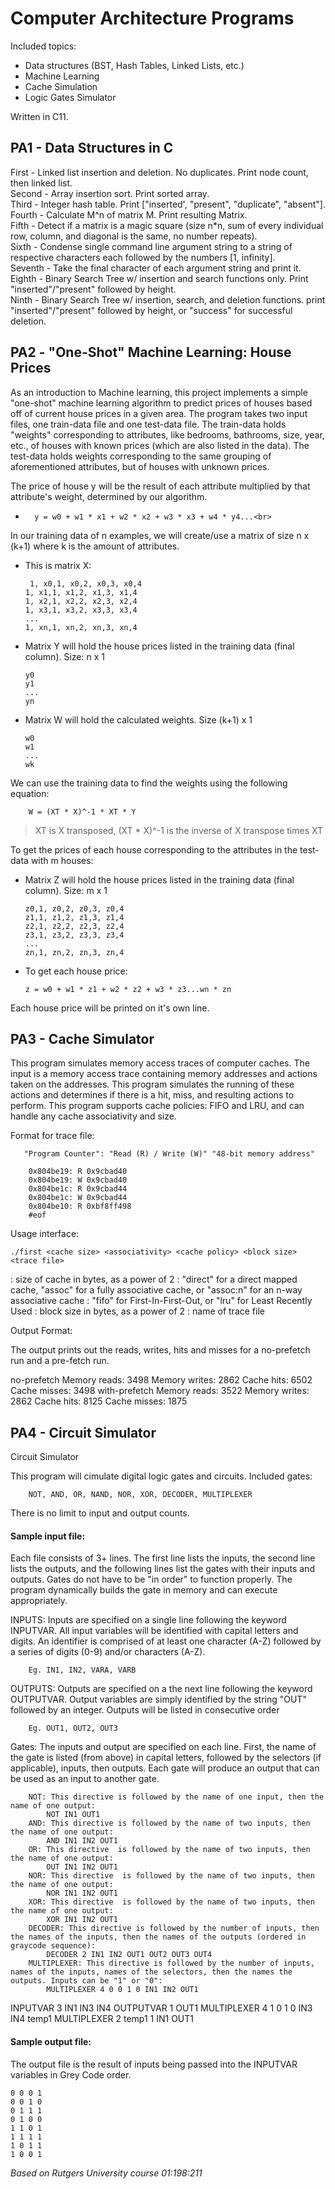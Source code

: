# __**Computer Architecture Programs**__

Included topics:

 * Data structures (BST, Hash Tables, Linked Lists, etc.)
 * Machine Learning
 * Cache Simulation
 * Logic Gates Simulator

Written in C11.


## __PA1 - Data Structures in C__

First - Linked list insertion and deletion. No duplicates. Print node count, then linked list.<br>
Second - Array insertion sort. Print sorted array.<br>
Third - Integer hash table. Print ["inserted', "present", "duplicate", "absent"].<br>
Fourth - Calculate M^n of matrix M. Print resulting Matrix.<br>
Fifth - Detect if a matrix is a magic square (size n*n, sum of every individual row, column, and diagonal is the same, no number repeats).<br>
Sixth - Condense single command line argument string to a string of respective characters each followed by the numbers [1, infinity].<br>
Seventh - Take the final character of each argument string and print it.<br>
Eighth - Binary Search Tree w/ insertion and search functions only. Print "inserted"/"present" followed by height.<br>
Ninth - Binary Search Tree w/ insertion, search, and deletion functions. print "inserted"/"present" followed by height, or "success" for successful deletion.<br>

## __PA2 - "One-Shot" Machine Learning: House Prices__

As an introduction to Machine learning, this project implements a simple "one-shot" machine learning algorithm to predict prices of houses based off of current house prices in a given area.
The program takes two input files, one train-data file and one test-data file.
The train-data holds "weights" corresponding to attributes, like bedrooms, bathrooms, size, year, etc., of houses with known prices (which are also listed in the data).
The test-data holds weights corresponding to the same grouping of aforementioned attributes, but of houses with unknown prices.


The price of house y will be the result of each attribute multiplied by that attribute's weight, determined by our algorithm.

*		y = w0 + w1 * x1 + w2 * x2 + w3 * x3 + w4 * y4...<br>

In our training data of n examples, we will create/use a matrix of size n x (k+1) where k is the amount of attributes.
*	This is matrix X:

         1, x0,1, x0,2, x0,3, x0,4
        1, x1,1, x1,2, x1,3, x1,4
        1, x2,1, x2,2, x2,3, x2,4
        1, x3,1, x3,2, x3,3, x3,4
        ...
        1, xn,1, xn,2, xn,3, xn,4
*	Matrix Y will hold the house prices listed in the training data (final column). Size: n x 1

        y0
        y1
        ...
        yn
*	Matrix W will hold the calculated weights. Size (k+1) x 1

        w0
        w1
        ...
        wk

We can use the training data to find the weights using the following equation:

        W = (XT * X)^-1 * XT * Y
>XT is X transposed, (XT * X)^-1 is the inverse of X transpose times XT

To get the prices of each house corresponding to the attributes in the test-data with m houses:<br>
*	Matrix Z will hold the house prices listed in the training data (final column). Size: m x 1<br>

        z0,1, z0,2, z0,3, z0,4
        z1,1, z1,2, z1,3, z1,4
        z2,1, z2,2, z2,3, z2,4
        z3,1, z3,2, z3,3, z3,4
        ...
        zn,1, zn,2, zn,3, zn,4
*	To get each house price:

        z = w0 + w1 * z1 + w2 * z2 + w3 * z3...wn * zn

Each house price will be printed on it's own line.

## __PA3 - Cache Simulator__

This program simulates memory access traces of computer caches. The input is a memory access trace containing memory addresses and actions taken on the addresses.
This program simulates the running of these actions and determines if there is a hit, miss, and resulting actions to perform.
This program supports cache policies: FIFO and LRU, and can handle any cache associativity and size.

Format for trace file:

       "Program Counter": "Read (R) / Write (W)" "48-bit memory address"

        0x804be19: R 0x9cbad40
        0x804be19: W 0x9cbad40
        0x804be1c: R 0x9cbad44
        0x804be1c: W 0x9cbad44
        0x804be10: R 0xbf8ff498
        #eof

Usage interface:

    ./first <cache size> <associativity> <cache policy> <block size> <trace file>

<cache size>: size of cache in bytes, as a power of 2
<associativity>: "direct" for a direct mapped cache, "assoc" for a fully associative cache, or "assoc:n" for an n-way associative cache
<cache policy>: "fifo" for First-In-First-Out, or "lru" for Least Recently Used
<block size>: block size in bytes, as a power of 2
<tracefile>: name of trace file

Output Format:

The output prints out the reads, writes, hits and misses for a no-prefetch run and a pre-fetch run.

no-prefetch
Memory reads: 3498
Memory writes: 2862
Cache hits: 6502
Cache misses: 3498
with-prefetch
Memory reads: 3522
Memory writes: 2862
Cache hits: 8125
Cache misses: 1875

## __PA4 - Circuit Simulator__

Circuit Simulator

This program will cimulate digital logic gates and circuits. Included gates:

        NOT, AND, OR, NAND, NOR, XOR, DECODER, MULTIPLEXER

There is no limit to input and output counts.

#### Sample input file:

Each file consists of 3+ lines. The first line lists the inputs, the second line lists the outputs, and the following lines list the gates with their inputs and outputs. Gates do not have to be "in order" to function properly. The program dynamically builds the gate in memory and can execute appropriately.

INPUTS: Inputs are specified on a single line following the keyword INPUTVAR. All input variables will be identified with capital letters and digits. An identifier is comprised of at least one character (A-Z) followed by a series of digits (0-9) and/or characters (A-Z).

        Eg. IN1, IN2, VARA, VARB
OUTPUTS: Outputs are specified on a the next line following the keyword OUTPUTVAR. Output variables are simply identified by the string "OUT" followed by an integer. Outputs will be listed in consecutive order

        Eg. OUT1, OUT2, OUT3
Gates: The inputs and output are specified on each line. First, the name of the gate is listed (from above) in capital letters, followed by the selectors (if applicable), inputs, then outputs. Each gate  will produce an output that can be used as an input to another gate.

        NOT: This directive is followed by the name of one input, then the name of one output:
            NOT IN1 OUT1
        AND: This directive is followed by the name of two inputs, then the name of one output:
            AND IN1 IN2 OUT1
        OR: This directive  is followed by the name of two inputs, then the name of one output:
            OUT IN1 IN2 OUT1
        NOR: This directive  is followed by the name of two inputs, then the name of one output:
            NOR IN1 IN2 OUT1
        XOR: This directive  is followed by the name of two inputs, then the name of one output:
            XOR IN1 IN2 OUT1
        DECODER: This directive is followed by the number of inputs, then the names of the inputs, then the names of the outputs (ordered in graycode sequence):
            DECODER 2 IN1 IN2 OUT1 OUT2 OUT3 OUT4
        MULTIPLEXER: This directive is followed by the number of inputs, names of the inputs, names of the selectors, then the names the outputs. Inputs can be "1" or "0":
            MULTIPLEXER 4 0 0 1 0 IN1 IN2 OUT1

INPUTVAR 3 IN1 IN3 IN4
OUTPUTVAR 1 OUT1
MULTIPLEXER 4 1 0 1 0 IN3 IN4 temp1
MULTIPLEXER 2 temp1 1 IN1 OUT1

#### __Sample output file:__

The output file is the result of inputs being passed into the INPUTVAR variables in Grey Code order.

    0 0 0 1
    0 0 1 0
    0 1 1 1
    0 1 0 0
    1 1 0 1
    1 1 1 1
    1 0 1 1
    1 0 0 1

_Based on Rutgers University course 01:198:211_
